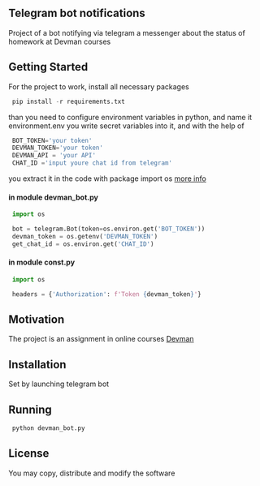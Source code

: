 ## Telegram bot notifications

Project of a bot notifying via telegram a messenger about the status of homework at Devman courses

## Getting Started

For the project to work, install all necessary packages 

```python
 pip install -r requirements.txt
```
than you need to configure environment variables in python, and name it environment.env
you write secret variables into it, and with the help of

```python
 BOT_TOKEN='your token'
 DEVMAN_TOKEN='your token'
 DEVMAN_API = 'your API'
 CHAT_ID ='input youre chat id from telegram'
```
you extract it in the code with package
import os [more info](https://gist.github.com/dvmn-tasks/22b18aafb24a6be5213eb5c6532eaef8)
#### in module devman_bot.py

```python
 import os

 bot = telegram.Bot(token=os.environ.get('BOT_TOKEN'))
 devman_token = os.getenv('DEVMAN_TOKEN')
 get_chat_id = os.environ.get('CHAT_ID')
```

#### in module const.py

```python
 import os

 headers = {'Authorization': f'Token {devman_token}'}
```

## Motivation

The project is an assignment in online courses [Devman](https://dvmn.org/modules/)

## Installation

Set by launching telegram bot

## Running

```python
 python devman_bot.py
```

## License

You may copy, distribute and modify the software
